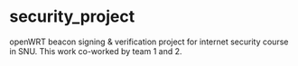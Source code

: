 # security_project
openWRT beacon signing & verification project for internet security course in SNU.
This work co-worked by team 1 and 2.
